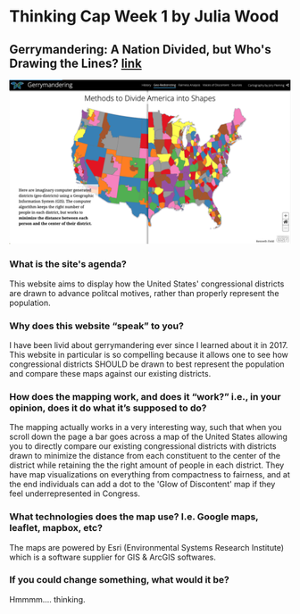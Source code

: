 # Thinking Cap Week 1 by Julia Wood

## Gerrymandering: A Nation Divided, but Who's Drawing the Lines? [link](https://www.arcgis.com/apps/Cascade/index.html?appid=53fdc467fbb74790bb6bfcf1375cfa1f) 

![Map Screenshot](https://github.com/JuliaWood1/DH151/blob/main/Week1/gerrymandering_img.png)

### What is the site's agenda?

This website aims to display how the United States' congressional districts are drawn to advance politcal motives, rather than properly represent the population. 

### Why does this website “speak” to you?

I have been livid about gerrymandering ever since I learned about it in 2017. This website in particular is so compelling because it allows one to see how congressional districts SHOULD be drawn to best represent the population and compare these maps against our existing districts. 

### How does the mapping work, and does it “work?” i.e., in your opinion, does it do what it’s supposed to do?

The mapping actually works in a very interesting way, such that when you scroll down the page a bar goes across a map of the United States allowing you to directly compare our existing congressional districts with districts drawn to minimize the distance from each constituent to the center of the district while retaining the the right amount of people in each district. They have map visualizations on everything from compactness to fairness, and at the end individuals can add a dot to the 'Glow of Discontent' map if they feel underrepresented in Congress. 

### What technologies does the map use? I.e. Google maps, leaflet, mapbox, etc?

The maps are powered by Esri (Environmental Systems Research Institute) which is a software supplier for GIS & ArcGIS softwares.

### If you could change something, what would it be?

Hmmmm.... thinking. 

